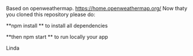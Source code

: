 Based on openweathermap.
https://home.openweathermap.org/
Now thaty you cloned this repository please do: 

**npm install **
to install all dependencies

**then npm start ** 
to run locally your app

Linda

